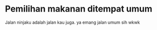 # Pemilihan makanan ditempat umum
 Jalan ninjaku adalah jalan kau juga. ya emang jalan umum sih wkwk
